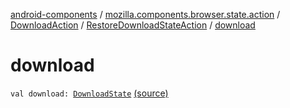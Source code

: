 [android-components](../../../index.md) / [mozilla.components.browser.state.action](../../index.md) / [DownloadAction](../index.md) / [RestoreDownloadStateAction](index.md) / [download](./download.md)

# download

`val download: `[`DownloadState`](../../../mozilla.components.browser.state.state.content/-download-state/index.md) [(source)](https://github.com/mozilla-mobile/android-components/blob/master/components/browser/state/src/main/java/mozilla/components/browser/state/action/BrowserAction.kt#L723)